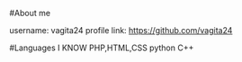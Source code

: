 #About me

username: vagita24
profile link: https://github.com/vagita24

#Languages I KNOW
PHP,HTML,CSS
python
C++